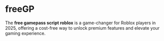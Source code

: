# freeGP
The **free gamepass script roblox** is a game-changer for Roblox players in 2025, offering a cost-free way to unlock premium features and elevate your gaming experience.
